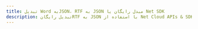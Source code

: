 ---title: تبدیل Word بهJSON، RTF به JSON مبدل رایگان یا Net SDKdescription: تبدیل رایگانRTF به JSON با استفاده از Net Cloud APIs & SDK. همچنین اسناد Microsoft Word و OpenOffice را در Cloud ایجاد، ویرایش و رندر کنید.---